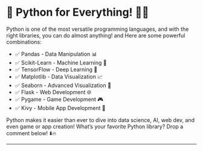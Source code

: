 # **🚀 Python for Everything! 🐍💡**

Python is one of the most versatile programming languages, and with the right libraries, you can do almost anything! and Here are some powerful combinations:

* ✅ Pandas - Data Manipulation 📊
* ✅ Scikit-Learn - Machine Learning 🤖
* ✅ TensorFlow - Deep Learning 🧠
* ✅ Matplotlib - Data Visualization 📈
* ✅ Seaborn - Advanced Visualization 🎨
* ✅ Flask - Web Development 🌐
* ✅ Pygame - Game Development 🎮
* ✅ Kivy - Mobile App Development 📱

Python makes it easier than ever to dive into data science, AI, web dev, and even game or app creation! What’s your favorite Python library? Drop a comment below! ⬇️🔥

---

